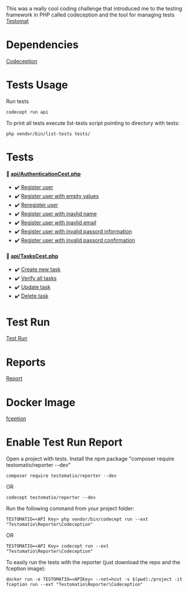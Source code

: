 This was a really cool coding challenge that introduced me to the testing framework in PHP called codeception and the tool for managing tests [Testomat](https://app.testomat.io/)


# Dependencies
[Codeception](https://hub.docker.com/r/codeception/codeception)

# Tests Usage

Run tests
```
codecept run api
```

To print all tests execute list-tests script pointing to directory with tests:
```
php vendor/bin/list-tests tests/
```


# Tests

#### 📎 [api/AuthenticationCest.php](git@github.com:xsery/codeception.git/api/AuthenticationCest.php)
  - ✔️  [Register user](git@github.com:xsery/codeception.git/api/AuthenticationCest.php#L10) 
  - ✔️  [Register user with empty values](git@github.com:xsery/codeception.git/api/AuthenticationCest.php#L31) 
  - ✔️  [Reregister user](git@github.com:xsery/codeception.git/api/AuthenticationCest.php#L57) 
  - ✔️  [Register user with inavlid name](git@github.com:xsery/codeception.git/api/AuthenticationCest.php#L71) 
  - ✔️  [Register user with inavlid email](git@github.com:xsery/codeception.git/api/AuthenticationCest.php#L90) 
  - ✔️  [Register user with invalid passord information](git@github.com:xsery/codeception.git/api/AuthenticationCest.php#L109) 
  - ✔️  [Register user with invalid passord confirmation](git@github.com:xsery/codeception.git/api/AuthenticationCest.php#L128) 

#### 📎 [api/TasksCest.php](git@github.com:xsery/codeception.git/api/TasksCest.php)
  - ✔️  [Create new task](git@github.com:xsery/codeception.git/api/TasksCest.php#L16) 
  - ✔️  [Verify all tasks](git@github.com:xsery/codeception.git/api/TasksCest.php#L44) 
  - ✔️  [Update task](git@github.com:xsery/codeception.git/api/TasksCest.php#L54) 
  - ✔️  [Delete task](git@github.com:xsery/codeception.git/api/TasksCest.php#L77) 

# Test Run
[Test Run](https://app.testomat.io/projects/luna-ae954/runs/2bfa682d/report)

# Reports
[Report](https://app.testomat.io/projects/luna-ae954/runs/2bfa682d/report)

# Docker Image
[fception](https://hub.docker.com/r/xsery/fception)

# Enable Test Run Report
Open a project with tests.
Install the npm package "composer require testomatio/reporter --dev"
```
composer require testomatio/reporter --dev
```

OR
```
codecept testomatio/reporter --dev
```

Run the following command from your project folder: 

```
TESTOMATIO=<API Key> php vendor/bin/codecept run --ext "Testomatio\Reporter\Codeception"
```

OR
```
TESTOMATIO=<API Key> codecept run --ext "Testomatio\Reporter\Codeception"
``` 

To easily run the tests with the reporter (just download the repo and the fception image):
```
docker run -e TESTOMATIO=<APIKey> --net=host -v $(pwd):/project -it fception run --ext "Testomatio\Reporter\Codeception"
``` 
